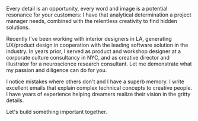 Every detail is an opportunity, every word and image is a potential resonance for your customers: I have that analytical determination a project manager needs, combined with the relentless creativity to find hidden solutions.

Recently I've been working with interior designers in LA, generating UX/product design in cooperation with the leading software solution in the industry. In years prior, I served as product and workshop designer at a corporate culture consultancy in NYC, and as creative director and illustrator for a neuroscience research consultant. Let me demonstrate what my passion and diligence can do for you.

I notice mistakes where others don't and I have a superb memory. I write excellent emails that explain complex technical concepts to creative people. I have years of experience helping dreamers realize their vision in the gritty details.

Let's build something important together.
